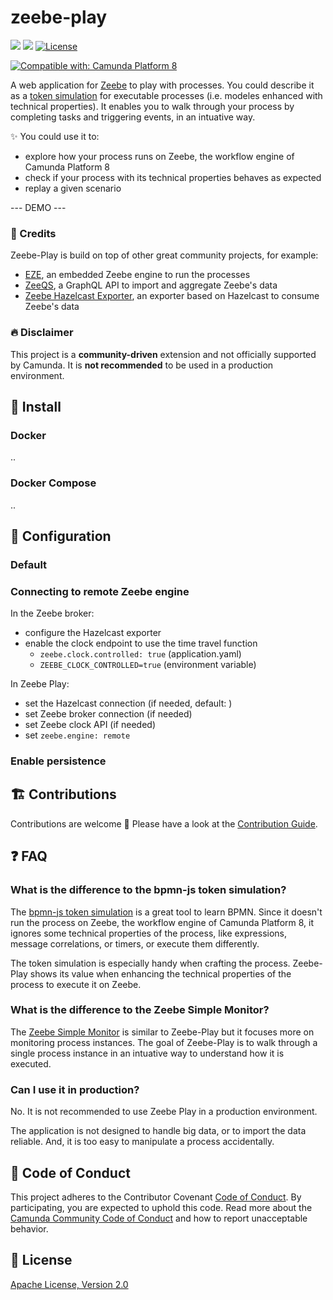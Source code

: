 #  zeebe-play

[![](https://img.shields.io/badge/Community%20Extension-An%20open%20source%20community%20maintained%20project-FF4700)](https://github.com/camunda-community-hub/community)
[![](https://img.shields.io/badge/Lifecycle-Incubating-blue)](https://github.com/Camunda-Community-Hub/community/blob/main/extension-lifecycle.md#incubating-)
[![License](https://img.shields.io/badge/License-Apache%202.0-blue.svg)](https://opensource.org/licenses/Apache-2.0)

[![Compatible with: Camunda Platform 8](https://img.shields.io/badge/Compatible%20with-Camunda%20Platform%208-0072Ce)](https://github.com/camunda-community-hub/community/blob/main/extension-lifecycle.md#compatiblilty)

A web application for [Zeebe](https://camunda.com/platform/zeebe/) to play with processes. You could describe it as a [token simulation](https://github.com/bpmn-io/bpmn-js-token-simulation) for executable processes (i.e. modeles enhanced with technical properties). It enables you to walk through your process by completing tasks and triggering events, in an intuative way.

✨ You could use it to:
- explore how your process runs on Zeebe, the workflow engine of Camunda Platform 8
- check if your process with its technical properties behaves as expected
- replay a given scenario  

--- DEMO ---

### 🍪 Credits

Zeebe-Play is build on top of other great community projects, for example:
- [EZE](https://github.com/camunda-community-hub/eze), an embedded Zeebe engine to run the processes 
- [ZeeQS](https://github.com/camunda-community-hub/zeeqs), a GraphQL API to import and aggregate Zeebe's data
- [Zeebe Hazelcast Exporter](https://github.com/camunda-community-hub/zeebe-hazelcast-exporter), an exporter based on Hazelcast to consume Zeebe's data

### 🔥 Disclaimer

This project is a **community-driven** extension and not officially supported by Camunda. It is **not recommended** to be used in a production environment.  

## 🚀 Install

### Docker

..

### Docker Compose

..

## 🔧 Configuration 

### Default

### Connecting to remote Zeebe engine

In the Zeebe broker:

* configure the Hazelcast exporter
* enable the clock endpoint to use the time travel function
    * `zeebe.clock.controlled: true` (application.yaml)
    * `ZEEBE_CLOCK_CONTROLLED=true` (environment variable)

In Zeebe Play:

* set the Hazelcast connection (if needed, default: )
* set Zeebe broker connection (if needed)
* set Zeebe clock API (if needed)
* set `zeebe.engine: remote`

### Enable persistence

## 🏗️ Contributions

Contributions are welcome 🎉 Please have a look at the [Contribution Guide](./CONTRIBUTING.md).

## ❓ FAQ

### What is the difference to the bpmn-js token simulation?

The [bpmn-js token simulation](https://github.com/bpmn-io/bpmn-js-token-simulation) is a great tool to learn BPMN. Since it doesn't run the process on Zeebe, the workflow engine of Camunda Platform 8, it ignores some technical properties of the process, like expressions, message correlations, or timers, or execute them differently. 

The token simulation is especially handy when crafting the process. Zeebe-Play shows its value when enhancing the technical properties of the process to execute it on Zeebe. 

### What is the difference to the Zeebe Simple Monitor?

The [Zeebe Simple Monitor](https://github.com/camunda-community-hub/zeebe-simple-monitor) is similar to Zeebe-Play but it focuses more on monitoring process instances. The goal of Zeebe-Play is to walk through a single process instance in an intuative way to understand how it is executed.  

### Can I use it in production?

No. It is not recommended to use Zeebe Play in a production environment. 

The application is not designed to handle big data, or to import the data reliable. And, it is too easy to manipulate a process accidentally.

## 🛂 Code of Conduct

This project adheres to the Contributor Covenant [Code of
Conduct](/CODE_OF_CONDUCT.md). By participating, you are expected to uphold
this code. Read more about the [Camunda Community Code of Conduct](https://camunda.com/events/code-conduct/) and how to report unacceptable behavior.

## 📖 License

[Apache License, Version 2.0](/LICENSE) 
